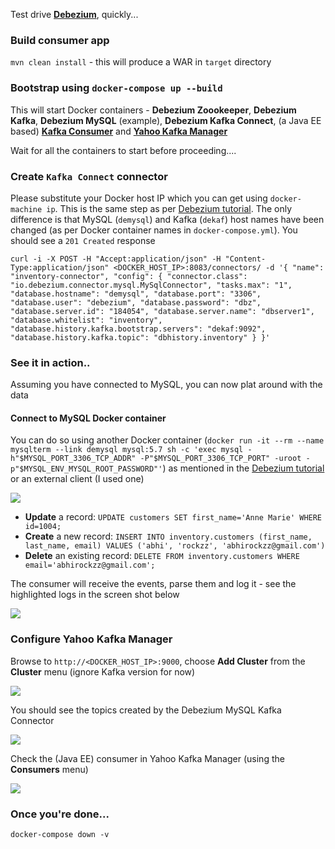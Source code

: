 Test drive [**Debezium**](http://debezium.io), quickly...

### Build consumer app

`mvn clean install` - this will produce a WAR in `target` directory

### Bootstrap using `docker-compose up --build`

This will start Docker containers - **Debezium Zoookeeper**, **Debezium Kafka**, **Debezium MySQL** (example), **Debezium Kafka Connect**, (a Java EE based) [**Kafka Consumer**](https://abhirockzz.wordpress.com/2017/06/01/kafeene-2-kafka-concurrency-utilities/) and [**Yahoo Kafka Manager**](https://hub.docker.com/r/sheepkiller/kafka-manager/)

Wait for all the containers to start before proceeding....

### Create `Kafka Connect` connector 

Please substitute your Docker host IP which you can get using `docker-machine ip`. This is the same step as per [Debezium tutorial](http://debezium.io/docs/tutorial/). The only difference is that MySQL (`demysql`) and Kafka (`dekaf`) host names have been changed (as per Docker container names in `docker-compose.yml`). You should see a `201 Created` response

`curl -i -X POST -H "Accept:application/json" -H "Content-Type:application/json" <DOCKER_HOST_IP>:8083/connectors/ -d '{ "name": "inventory-connector", "config": { "connector.class": "io.debezium.connector.mysql.MySqlConnector", "tasks.max": "1", "database.hostname": "demysql", "database.port": "3306", "database.user": "debezium", "database.password": "dbz", "database.server.id": "184054", "database.server.name": "dbserver1", "database.whitelist": "inventory", "database.history.kafka.bootstrap.servers": "dekaf:9092", "database.history.kafka.topic": "dbhistory.inventory" } }'`

### See it in action..

Assuming you have connected to MySQL, you can now plat around with the data

#### Connect to MySQL Docker container

You can do so using another Docker container (`docker run -it --rm --name mysqlterm --link demysql mysql:5.7 sh -c 'exec mysql -h"$MYSQL_PORT_3306_TCP_ADDR" -P"$MYSQL_PORT_3306_TCP_PORT" -uroot -p"$MYSQL_ENV_MYSQL_ROOT_PASSWORD"'`) as mentioned in the [Debezium tutorial](http://debezium.io/docs/tutorial/) or an external client (I used one)

![](https://abhirockzz.files.wordpress.com/2017/06/mysql-1.jpg)

- **Update** a record: `UPDATE customers SET first_name='Anne Marie' WHERE id=1004;`
- **Create** a new record: `INSERT INTO inventory.customers (first_name, last_name, email) VALUES ('abhi', 'rockzz', 'abhirockzz@gmail.com')`
- **Delete** an existing record: `DELETE FROM inventory.customers WHERE email='abhirockzz@gmail.com';`

The consumer will receive the events, parse them and log it - see the highlighted logs in the screen shot below

![](https://abhirockzz.files.wordpress.com/2017/06/results.jpg)

### Configure Yahoo Kafka Manager

Browse to `http://<DOCKER_HOST_IP>:9000`, choose **Add Cluster** from the **Cluster** menu (ignore Kafka version for now)

![](https://abhirockzz.files.wordpress.com/2017/06/ykm-1.jpg)

You should see the topics created by the Debezium MySQL Kafka Connector

![](https://abhirockzz.files.wordpress.com/2017/06/ykm-2.jpg)

Check the (Java EE) consumer in Yahoo Kafka Manager (using the **Consumers** menu)

![](https://abhirockzz.files.wordpress.com/2017/06/consumer-11.jpg)

### Once you're done...

`docker-compose down -v`

